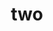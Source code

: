 ---
category: 3-letters
denotation: null
name: two
reference_link: https://www.etymonline.com/word/two
root_language: null
root_name: null
title: two
type: free
word_sums:
- respelling: two
  sum: 'Two + '
---